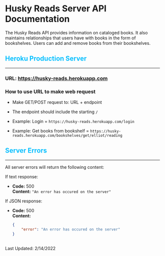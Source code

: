 # Husky Reads Server API Documentation
The Husky Reads API provides information on cataloged books. It also maintains relationships that users have with books in the form of bookshelves. Users can add and remove books from their bookshelves.

## <span style="color:deepskyblue">Heroku Production Server</span>
---

### URL: https://husky-reads.herokuapp.com

### How to use URL to make web request

* Make GET/POST request to: URL + endpoint

* The endpoint should include the starting `/`

* Example: Login = `https://husky-reads.herokuapp.com/login`

* Example: Get books from bookshelf = `https://husky-reads.herokuapp.com/bookshelves/get/elliot/reading`

## <span style="color:deepskyblue">Server Errors</span>
---
All server errors will return the following content:

If text response:

  * **Code:** 500 </br>
    **Content:** `"An error has occured on the server"`

If JSON response:
  * **Code:** 500 </br>
    **Content:**

    ```JSON
    {
        "error": "An error has occured on the server"
    }
    ```

</br>
Last Updated: 2/14/2022